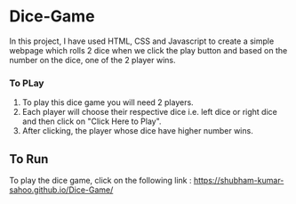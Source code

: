 # Dice-Game
In this project, I have used HTML, CSS and Javascript to create a simple webpage which rolls 2 dice when we click the play button and based on the number on the dice, one of the 2 player wins. 

### To PLay

1. To play this dice game you will need 2 players.
2. Each player will choose their respective dice i.e. left dice or right dice and then click on "Click Here to Play".
3. After clicking, the player whose dice have higher number wins.

## To Run
To play the dice game, click on the following link :  https://shubham-kumar-sahoo.github.io/Dice-Game/
